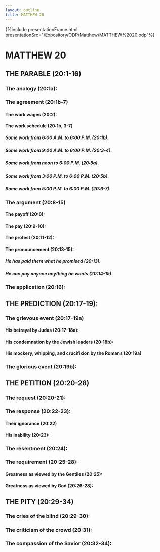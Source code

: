 ```yaml
---
layout: outline
title: MATTHEW 20
---
```

{%include presentationFrame.html presentationSrc="/Expository/ODP/Matthew/MATTHEW%2020.odp"%}

# MATTHEW 20
## THE PARABLE (20:1-16) 
###  The analogy (20:1a): 
###  The agreement (20:1b-7) 
####  The work wages (20:2): 
####  The work schedule (20:1b, 3-7) 
#####  Some work from 6:00 A.M. to 6:00 P.M. (20:1b). 
#####  Some work from 9:00 A.M. to 6:00 P.M. (20:3-4). 
#####  Some work from noon to 6:00 P.M. (20:5a). 
#####  Some work from 3:00 P.M. to 6:00 P.M. (20:5b). 
#####  Some work from 5:00 P.M. to 6:00 P.M. (20:6-7). 
###  The argument (20:8-15) 
####  The payoff (20:8): 
####  The pay (20:9-10): 
####  The protest (20:11-12): 
####  The pronouncement (20:13-15): 
#####  He has paid them what he promised (20:13). 
#####  He can pay anyone anything he wants (20:14-15). 
###  The application (20:16): 
## THE PREDICTION (20:17-19): 
###  The grievous event (20:17-19a) 
####  His betrayal by Judas (20:17-18a): 
####  His condemnation by the Jewish leaders (20:18b): 
####  His mockery, whipping, and crucifixion by the Romans (20:19a) 
###  The glorious event (20:19b): 
## THE PETITION (20:20-28) 
###  The request (20:20-21): 
###  The response (20:22-23): 
####  Their ignorance (20:22) 
####  His inability (20:23): 
###  The resentment (20:24): 
###  The requirement (20:25-28): 
####  Greatness as viewed by the Gentiles (20:25): 
####  Greatness as viewed by God (20:26-28): 
## THE PITY (20:29-34) 
###  The cries of the blind (20:29-30): 
###  The criticism of the crowd (20:31): 
###  The compassion of the Savior (20:32-34): 
